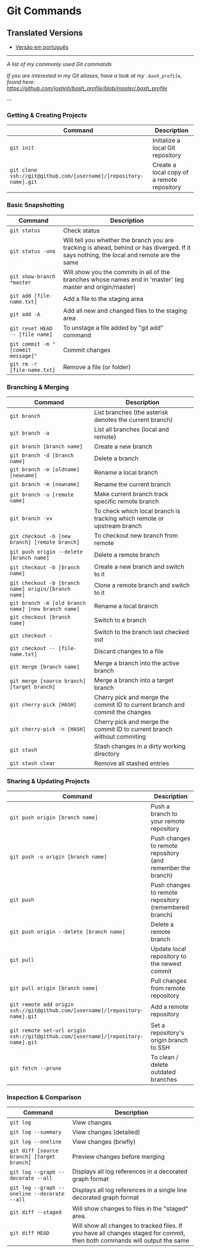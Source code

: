 Git Commands
============

## Translated Versions
- [Versão em português](READMEpt.md)

___

_A list of my commonly used Git commands_

*If you are interested in my Git aliases, have a look at my `.bash_profile`, found here: https://github.com/joshnh/bash_profile/blob/master/.bash_profile*

--

### Getting & Creating Projects

| Command | Description |
| ------- | ----------- |
| `git init` | Initialize a local Git repository |
| `git clone ssh://git@github.com/[username]/[repository-name].git` | Create a local copy of a remote repository |

### Basic Snapshotting

| Command | Description |
| ------- | ----------- |
| `git status` | Check status |
| `git status -uno` | Will tell you whether the branch you are tracking is ahead, behind or has diverged. If it says nothing, the local and remote are the same |
| `git show-branch *master` | Will show you the commits in all of the branches whose names end in 'master' (eg master and origin/master) |
| `git add [file-name.txt]` | Add a file to the staging area |
| `git add -A` | Add all new and changed files to the staging area |
| `git reset HEAD -- [file name]` | To unstage a file added by "git add" command|
| `git commit -m "[commit message]"` | Commit changes |
| `git rm -r [file-name.txt]` | Remove a file (or folder) |

### Branching & Merging

| Command | Description |
| ------- | ----------- |
| `git branch` | List branches (the asterisk denotes the current branch) |
| `git branch -a` | List all branches (local and remote) |
| `git branch [branch name]` | Create a new branch |
| `git branch -d [branch name]` | Delete a branch |
| `git branch -m [oldname] [newname]` | Rename a local branch |
| `git branch -m [newname]` | Rename the current branch |
| `git branch -u [remote name]` | Make current branch track specific remote branch |
| `git branch -vv ` | To check which local branch is tracking which remote or upstream branch|
| `git checkout -b [new branch] [remote branch]` | To checkout new branch from remote |
| `git push origin --delete [branch name]` | Delete a remote branch |
| `git checkout -b [branch name]` | Create a new branch and switch to it |
| `git checkout -b [branch name] origin/[branch name]` | Clone a remote branch and switch to it |
| `git branch -m [old branch name] [new branch name]` | Rename a local branch |
| `git checkout [branch name]` | Switch to a branch |
| `git checkout -` | Switch to the branch last checked out |
| `git checkout -- [file-name.txt]` | Discard changes to a file |
| `git merge [branch name]` | Merge a branch into the active branch |
| `git merge [source branch] [target branch]` | Merge a branch into a target branch |
| `git cherry-pick [HASH]` | Cherry pick and merge the commit ID  to current branch and commit the changes |
| `git cherry-pick -n [HASH]` | Cherry pick and merge the commit ID  to current branch without commiting |
| `git stash` | Stash changes in a dirty working directory |
| `git stash clear` | Remove all stashed entries |

### Sharing & Updating Projects

| Command | Description |
| ------- | ----------- |
| `git push origin [branch name]` | Push a branch to your remote repository |
| `git push -u origin [branch name]` | Push changes to remote repository (and remember the branch) |
| `git push` | Push changes to remote repository (remembered branch) |
| `git push origin --delete [branch name]` | Delete a remote branch |
| `git pull` | Update local repository to the newest commit |
| `git pull origin [branch name]` | Pull changes from remote repository |
| `git remote add origin ssh://git@github.com/[username]/[repository-name].git` | Add a remote repository |
| `git remote set-url origin ssh://git@github.com/[username]/[repository-name].git` | Set a repository's origin branch to SSH |
| `git fetch --prune` | To clean / delete outdated branches |

### Inspection & Comparison

| Command | Description |
| ------- | ----------- |
| `git log` | View changes |
| `git log --summary` | View changes (detailed) |
| `git log --oneline` | View changes (briefly) |
| `git diff [source branch] [target branch]` | Preview changes before merging |
| `git log --graph --decorate --all` | Displays all log references in a decorated graph format |
| `git log --graph --oneline --decorate --all`| Displays all log references in a single line decorated graph format  |
| `git diff --staged` | Will show changes to files in the "staged" area. |
| `git diff HEAD` | Will show all changes to tracked files. If you have all changes staged for commit, then both commands will output the same |

